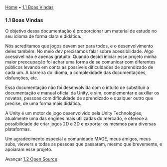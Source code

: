 [Home](../HomePT.md) • [1.1 Boas Vindas](#)

### 1.1 Boas Vindas

O objetivo dessa documentação é proporcionar um material de estudo no seu idioma de forma clara e didática.

Nós acreditamos que jogos devem ser para todos, e o desenvolvimento deles também. No meio *dev* precisamos falar sobre acessibilidade. Algo acessível não é apenas gratuito. Quando decidi iniciar esse projeto minha maior preocupação foi achar uma forma de se comunicar com diferentes públicos levando em conta as possíveis dificuldades de aprendizado de cada um. A barreira do idioma, a complexidade das documentações, disfunções, etc.

Essa documentação não foi desenvolvida com o intuito de substituir a documentação e manual oficial da Unity, e sim, complementar e auxiliar os novatos, pessoas com dificuldade de aprendizado e qualquer outro que precise, de uma forma mais didática.

A Unity é um motor de jogo desenvolvido pela Unity Technologies, atualmente uma das engines mais utilizadas do mercado, e oferece a possibilidade de criar jogos 2D e 3D e exportar os mesmos para diversas plataformas.

Um agradecimento especial a comunidade MAGE, meus amigos, meus subs, viewers e todas as pessoas que passaram, mesmo que brevemente, e apoiaram esse projeto.

Avançar [1.2 Open Source](./2_wayto.md)
